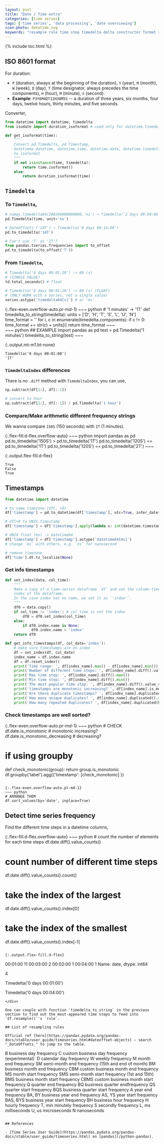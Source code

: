 ```yaml
---
layout: post
title: "Date / Time extra"
categories: [time series]
tags: ['time series', 'data processing', 'date overviewing']
icon-photo: datetime.svg
keywords: "resample rule time step timedelta delta constructor format representation days hours minute second milisecond microsecond nanosecond offset string frequency resampling how DateOffsets frequencies strings offset aliases freq compare arithmetic timedelta different well sorted correctly pandas time series user guide convert timedelta timedelta64 numpy. np. TimedeltaIndex diff() difference datetimeindex Timedelta UNIX timestamp UTC +0 to_offset cannot use single T without number check info timestamp of a dataframe set index ISO 8601 format isoformat duration datetime"
---
```


{% include toc.html %}

## ISO 8601 format

For duration:

- `P` (duration, always at the beginning of the duration), `Y` (year), `M` (month), `W` (week), `D` (day), `T` (time designator, always precedes the time components), `H` (hour), `M` (minute), `S` (second).
- **Example**: `P3Y6M4DT12H30M5S` -- a duration of three years, six months, four days, twelve hours, thirty minutes, and five seconds.

Converter,

~~~ python
from datetime import datetime, timedelta
from isodate import duration_isoformat # used only for datetime.timedelta

def get_isoformat(time):
    """
    Convert pd.Timedelta, pd.Timestamp,
    datetimme.datetime, datetime.time, datetime.date, datetime.timedelta
    to isoformat
    """
    if not isinstance(time, timedelta):
        return time.isoformat()
    else:
        return duration_isoformat(time)
~~~

## `Timedelta`

### To `Timedelta`,

~~~ python
# numpy.timedelta64(208206000000000,'ns') → Timedelta('2 days 09:50:06')
pd.Timedelta(time, unit='ns')
~~~

~~~ python
# DateOffsets ('14T') → Timedelta('0 days 00:14:00')
pd.to_timedelta('14T')
~~~

~~~ python
# Can't use 'T' as '1T'?
from pandas.tseries.frequencies import to_offset
pd.to_timedelta(to_offset('T'))
~~~

### From `Timedelta`,

~~~ python
# Timedelta('0 days 00:01:20') -> 80 (s)
# (SINGLE VALUE)
td.total_seconds() # float
~~~

~~~ python
# Timedelta('0 days 00:01:20') -> 80 (s) (FLOAT)
# (ONLY WORK with a series, not a single value)
series.astype('timedelta64[s]') # or 'ms'
~~~

<div class="d-md-flex" markdown="1">
{:.flex-even.overflow-auto.pr-md-1}
~~~ python
# '1 minutes' -> '1T'
def timedelta_to_string(timedelta):
    units = ['D', 'H', 'T', 'S', 'L', 'U', 'N']
    time_format = ''
    for i, c in enumerate(timedelta.components):
        if c != 0: time_format += str(c) + units[i]
    return time_format
~~~

<div markdown="1" class="flex-even overflow-auto pl-md-1">
~~~ python
## EXAMPLE
import pandas as pd
test = pd.Timedelta('1 minutes')
timedelta_to_string(test)
~~~

{:.output.mt-m1.bt-none}
~~~
Timedelta('0 days 00:01:00')
'1T'
~~~
</div>
</div>

### `TimedeltaIndex` differences

There is no `.diff` method with `TimedeltaIndex`, you can use,

~~~ python
np.subtract(df[1:], df[:-1])

# convert to hour
np.subtract(df[1:], df[:-1]) / pd.Timedelta('1 hour')
~~~

### Compare/Make arithmetic different frequency strings

We wanna compare `150S` (150 seconds) with `1T` (1 minutes).

<div class="d-md-flex" markdown="1">
{:.flex-fill.d-flex.overflow-auto}
~~~ python
import pandas as pd
pd.to_timedelta('150S') > pd.to_timedelta('1T')
pd.to_timedelta('120S') == pd.to_timedelta('1T')
pd.to_timedelta('120S') == pd.to_timedelta('2T')
~~~

{:.output.flex-fill.d-flex}
~~~
True
False
True
~~~
</div>

## Timestamps

~~~ python
from datetime import datetime
~~~

~~~ python
# to same timezone (UTC, +0)
df['timestamp'] = pd.to_datetime(df['timestamp'], utc=True, infer_datetime_format=True, cache=True)
~~~

~~~ python
# UTC+0 to UNIX timestamp
df['timestamp'] = df['timestamp'].apply(lambda x: int(datetime.timestamp(x)*1000)) # miliseconds
~~~

~~~ python
# UNIX float (ms) -> datetime64
df['timestamp'] = df['timestamp'].astype('datetime64[ms]')
# change `ms` with others, e.g. `ns` for nanosecond
~~~

``` python
# remove timezone
df['time'].dt.tz_localize(None)
```

### Get info timestamps

~~~ python
def set_index(data, col_time):
    """
    Make a copy of a time-series dataframe `df` and set the column-time be the
    index of the dataframe.
    In the case index has no name, we set it as `'index'`.
    """
    df0 = data.copy()
    if col_time != 'index': # col_time is not the index
        df0 = df0.set_index(col_time)
    else:
        if df0.index.name is None:
            df0.index.name = 'index'
    return df0
~~~

~~~ python
def get_info_timestamps(df, col_date='index'):
    # make sure timestamps are on index
    df = set_index(df, col_date)
    index_name = df.index.name
    df = df.reset_index()
    print('Time range: ', df[index_name].max() - df[index_name].min())
    print('Number of different time steps: ', df[index_name].diff().value_counts().count())
    print('Max time step: ', df[index_name].diff().max())
    print('Min time step: ', df[index_name].diff().min())
    print('The most popular time step: ', df[index_name].diff().value_counts().index[0])
    print('timestamps are monotonic increasing? ', df[index_name].is_monotonic)
    print('Are there duplicate timestamps? ', df[index_name].duplicated().any())
    print('How many unique duplicates? ', df[index_name].duplicated().sum(), ' (in total ',df.shape[0], ')')
    print('How many repeated duplicates? ', df[index_name].duplicated(keep=False).sum(), ' (in total ',df.shape[0], ')')
~~~

### Check timestamps are well sorted?

<div class="d-md-flex" markdown="1">
{:.flex-even.overflow-auto.pr-md-1}
~~~ python
# CHECK
df.date.is_monotonic # monotonic increasing?
df.date.is_monotonic_decreasing # decreasing?

# if using groupby
def check_monotonic(group):
    return group.is_monotonic
df.groupby('label').agg({'timestamp': [check_monotonic] })
~~~

{:.flex-even.overflow-auto.pl-md-1}
~~~ python
# ARRANGE THEM
df.sort_values(by='date', inplace=True)
~~~
</div>

## Detect time series frequency

Find the different time steps in a datetime columns,

<div class="d-md-flex" markdown="1">
{:.flex-fill.d-flex.overflow-auto}
~~~ python
# count the number of elements for each time steps
df.date.diff().value_counts()

# count number of different time steps
df.date.diff().value_counts().count()

# take the index of the largest
df.date.diff().value_counts().index[0]

# take the index of the smallest
df.date.diff().value_counts().index[-1]
~~~

{:.output.flex-fill.d-flex}
~~~
00:01:00    11
00:03:00     2
00:02:00     1
00:04:00     1
Name: date, dtype: int64

4

Timedelta('0 days 00:01:00')

Timedelta('0 days 00:04:00')
~~~
</div>

One can couple with function `timedelta_to_string` in the previous section to find out the most-appeared time steps to feed into `df.resample()`'s `rule`.

## List of resampling rules

Official ref [here](https://pandas.pydata.org/pandas-docs/stable/user_guide/timeseries.html#dateoffset-objects) — search "_DateOffsets_" to jump to the table.

~~~
B         business day frequency
C         custom business day frequency (experimental)`
D         calendar day frequency
W         weekly frequency
M         month end frequency
SM        semi-month end frequency (15th and end of month)
BM        business month end frequency
CBM       custom business month end frequency
MS        month start frequency
SMS       semi-month start frequency (1st and 15th)
BMS       business month start frequency
CBMS      custom business month start frequency
Q         quarter end frequency
BQ        business quarter endfrequency
QS        quarter start frequency
BQS       business quarter start frequency
A         year end frequency
BA, BY    business year end frequency
AS, YS    year start frequency
BAS, BYS  business year start frequency
BH        business hour frequency
H         hourly frequency
T, min    minutely frequency
S         secondly frequency
L, ms     milliseconds
U, us     microseconds
N         nanoseconds
~~~

## References

- [Time Series User Guide](https://pandas.pydata.org/pandas-docs/stable/user_guide/timeseries.html) on [pandas](/python-pandas).
